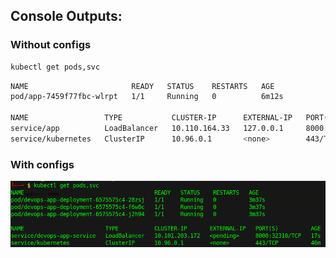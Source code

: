## Console Outputs:
### Without configs
```bash
kubectl get pods,svc
```
```bash
NAME                       READY   STATUS    RESTARTS   AGE
pod/app-7459f77fbc-wlrpt   1/1     Running   0          6m12s

NAME                 TYPE           CLUSTER-IP      EXTERNAL-IP   PORT(S)          AGE
service/app          LoadBalancer   10.110.164.33   127.0.0.1     8000:31872/TCP   4m13s
service/kubernetes   ClusterIP      10.96.0.1       <none>        443/TCP          29m
```
### With configs
![](screenshots/output.png)